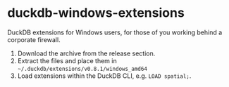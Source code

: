 # duckdb-windows-extensions
DuckDB extensions for Windows users, for those of you working behind a corporate firewall. 

1. Download the archive from the release section.
2. Extract the files and place them in `~/.duckdb/extensions/v0.8.1/windows_amd64`
3. Load extensions within the DuckDB CLI, e.g. `LOAD spatial;`.


